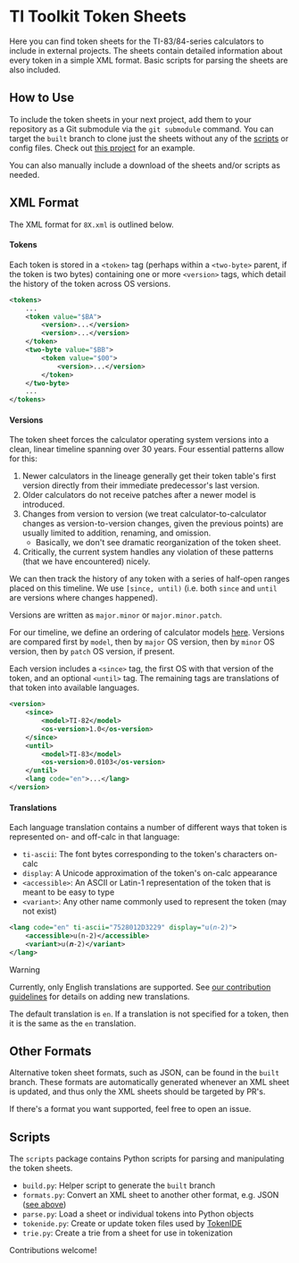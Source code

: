 # TI Toolkit Token Sheets

Here you can find token sheets for the TI-83/84-series calculators to include in external projects. The sheets contain detailed information about every token in a simple XML format. Basic scripts for parsing the sheets are also included.

## How to Use

To include the token sheets in your next project, add them to your repository as a Git submodule via the `git submodule` command. You can target the `built` branch to clone just the sheets without any of the [scripts](#Scripts) or config files. Check out [this project](https://github.com/TI-Toolkit/tivars_lib_py) for an example.

You can also manually include a download of the sheets and/or scripts as needed.

## XML Format

The XML format for `8X.xml` is outlined below.

#### Tokens

Each token is stored in a `<token>` tag (perhaps within a `<two-byte>` parent, if the token is two bytes) containing one or more `<version>` tags, which detail the history of the token across OS versions.

```xml
<tokens>
	...
	<token value="$BA">
		<version>...</version>
		<version>...</version>
	</token>
	<two-byte value="$BB">
		<token value="$00">
			<version>...</version>
		</token>
	</two-byte>
	...
</tokens>
```

#### Versions
The token sheet forces the calculator operating system versions into a clean, linear timeline spanning over 30 years. Four essential patterns allow for this:
1. Newer calculators in the lineage generally get their token table's first version directly from their immediate predecessor's last version.
2. Older calculators do not receive patches after a newer model is introduced.
3. Changes from version to version (we treat calculator-to-calculator changes as version-to-version changes, given the previous points) are usually limited to addition, renaming, and omission.
   - Basically, we don't see dramatic reorganization of the token sheet.
4. Critically, the current system handles any violation of these patterns (that we have encountered) nicely.

We can then track the history of any token with a series of half-open ranges placed on this timeline. We use `[since, until)` (i.e. both `since` and `until` are versions where changes happened).

Versions are written as `major.minor` or `major.minor.patch`.

For our timeline, we define an ordering of calculator models [here](https://github.com/TI-Toolkit/tokens/blob/6773ed7ba02a938b6f116f2b815f21d30dbe487f/scripts/parse.py#L6-L40). Versions are compared first by `model`, then by `major` OS version, then by `minor` OS version, then by `patch` OS version, if present.

Each version includes a `<since>` tag, the first OS with that version of the token, and an optional `<until>` tag. The remaining tags are translations of that token into available languages.

```xml
<version>
	<since>
		<model>TI-82</model>
		<os-version>1.0</os-version>
	</since>
	<until>
		<model>TI-83</model>
		<os-version>0.0103</os-version>
	</until>
	<lang code="en">...</lang>
</version>
```

#### Translations

Each language translation contains a number of different ways that token is represented on- and off-calc in that language:

* `ti-ascii`: The font bytes corresponding to the token's characters on-calc
* `display`: A Unicode approximation of the token's on-calc appearance
* `<accessible>`: An ASCII or Latin-1 representation of the token that is meant to be easy to type
* `<variant>`: Any other name commonly used to represent the token (may not exist)
	
```xml
<lang code="en" ti-ascii="7528012D3229" display="u(𝑛-2)">
	<accessible>u(n-2)</accessible>
	<variant>u(𝒏-2)</variant>
</lang>
```

> [!WARNING]
> Currently, only English translations are supported. See [our contribution guidelines](CONTRIBUTING.md) for details on adding new translations.

The default translation is `en`. If a translation is not specified for a token, then it is the same as the `en` translation.

## Other Formats

Alternative token sheet formats, such as JSON, can be found in the `built` branch. These formats are automatically generated whenever an XML sheet is updated, and thus only the XML sheets should be targeted by PR's.

If there's a format you want supported, feel free to open an issue.

## Scripts

The `scripts` package contains Python scripts for parsing and manipulating the token sheets.

* `build.py`: Helper script to generate the `built` branch
* `formats.py`: Convert an XML sheet to another other format, e.g. JSON ([see above](#Other-Formats))
* `parse.py`: Load a sheet or individual tokens into Python objects
* `tokenide.py`: Create or update token files used by [TokenIDE](https://github.com/merthsoft/TokenIDE)
* `trie.py`: Create a trie from a sheet for use in tokenization

Contributions welcome!
